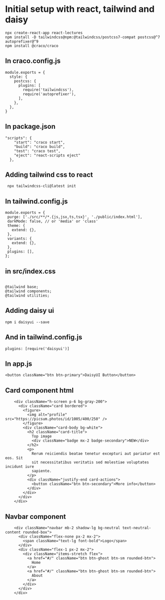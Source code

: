 # Initial setup with react, tailwind and daisy

```
npx create-react-app react-lectures
npm install -D tailwindcss@npm:@tailwindcss/postcss7-compat postcss@^7 autoprefixer@^9
npm install @craco/craco
```

## In craco.config.js

```
module.exports = {
  style: {
    postcss: {
      plugins: [
        require('tailwindcss'),
        require('autoprefixer'),
      ],
    },
  },
}
```

## In package.json

```
"scripts": {
    "start": "craco start",
    "build": "craco build",
    "test": "craco test",
    "eject": "react-scripts eject"
  },
```

## Adding tailwind css to react

```
 npx tailwindcss-cli@latest init
```

## In tailwind.config.js

```
module.exports = {
 purge: ['./src/**/*.{js,jsx,ts,tsx}', './public/index.html'],
 darkMode: false, // or 'media' or 'class'
 theme: {
   extend: {},
 },
 variants: {
   extend: {},
 },
 plugins: [],
};
```

## in src/index.css

```

@tailwind base;
@tailwind components;
@tailwind utilities;
```

## Adding daisy ui

`npm i daisyui --save`

## And in tailwind.config.js

`plugins: [require('daisyui')]`

## In app.js

`<button className="btn btn-primary">DaisyUI Button</button>`

## Card component html

```
    <div className="h-screen p-6 bg-gray-200">
      <div className="card bordered">
        <figure>
          <img alt="profile" src="https://picsum.photos/id/1005/400/250" />
        </figure>
        <div className="card-body bg-white">
          <h2 className="card-title">
            Top image
            <div className="badge mx-2 badge-secondary">NEW</div>
          </h2>
          <p>
            Rerum reiciendis beatae tenetur excepturi aut pariatur est eos. Sit
            sit necessitatibus veritatis sed molestiae voluptates incidunt iure
            sapiente.
          </p>
          <div className="justify-end card-actions">
            <button className="btn btn-secondary">More info</button>
          </div>
        </div>
      </div>
    </div>
```

## Navbar component

```
    <div className="navbar mb-2 shadow-lg bg-neutral text-neutral-content rounded-box">
      <div className="flex-none px-2 mx-2">
        <span className="text-lg font-bold">Logo</span>
      </div>
      <div className="flex-1 px-2 mx-2">
        <div className="items-stretch flex">
          <a href="#/" className="btn btn-ghost btn-sm rounded-btn">
            Home
          </a>
          <a href="#/" className="btn btn-ghost btn-sm rounded-btn">
            About
          </a>
        </div>
      </div>
    </div>
```
